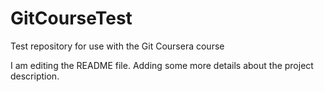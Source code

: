 # GitCourseTest
Test repository for use with the Git Coursera course

I am editing the README file. Adding some more details about the project description.
